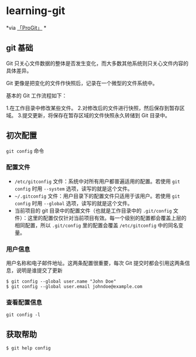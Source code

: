 
# learning-git

*via [「ProGit」](http://git-scm.com/book/zh) *

## git 基础

Git 只关心文件数据的整体是否发生变化，而大多数其他系统则只关心文件内容的具体差异。

Git 更像是把变化的文件作快照后，记录在一个微型的文件系统中。

基本的 Git 工作流程如下：

1.在工作目录中修改某些文件。
2.对修改后的文件进行快照，然后保存到暂存区域。
3.提交更新，将保存在暂存区域的文件快照永久转储到 Git 目录中。

## 初次配置

`git config` 命令

### 配置文件

 - `/etc/gitconfig` 文件：系统中对所有用户都普遍适用的配置。若使用 `git config` 时用 `--system` 选项，读写的就是这个文件。
 - `~/.gitconfig` 文件：用户目录下的配置文件只适用于该用户。若使用 `git config` 时用 `--global` 选项，读写的就是这个文件。
 - 当前项目的 git 目录中的配置文件（也就是工作目录中的 `.git/config` 文件）：这里的配置仅仅针对当前项目有效。每一个级别的配置都会覆盖上层的相同配置，所以 `.git/config` 里的配置会覆盖 `/etc/gitconfig` 中的同名变量。
 
### 用户信息

用户名称和电子邮件地址。这两条配置很重要，每次 Git 提交时都会引用这两条信息，说明是谁提交了更新

    $ git config --global user.name "John Doe"
    $ git config --global user.email johndoe@example.com

### 查看配置信息

`git config -l`


## 获取帮助

`$ git help config`





